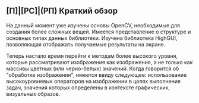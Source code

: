 ## [П]|[РС]|(РП) Краткий обзор

На данный момент уже изучены основы OpenCV, необходимые для создания более сложных вещей. Имеется представление о структуре и основных типах данных библиотеки. Изучена библиотека HighGUI, позволяющая отображать получаемые результаты на экране. 

Теперь настало время перейти к методам более высокого уровня, которые рассматривают изображения как изображения, а не только как массивы цветных (или черно-белых) значений. Когда говорится об "обработке изображения", имеется ввиду следующее: использование высокоуровневых операторов на изображении в целях выполнения задач, значения которых определены в контексте графических, визуальных образов.

